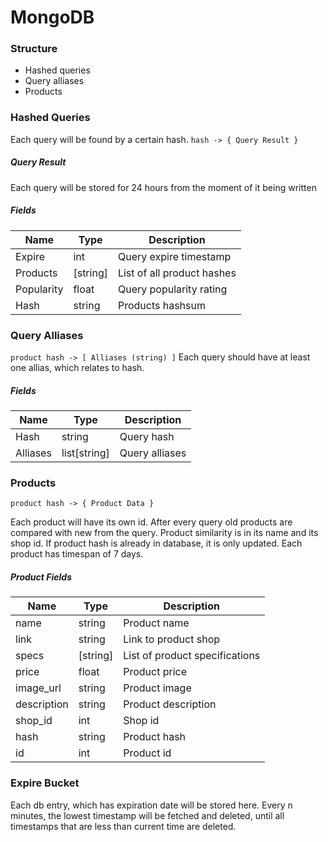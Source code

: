 # MongoDB

### Structure
- Hashed queries 
- Query alliases
- Products

### Hashed Queries
Each query will be found by a certain hash.
`hash -> { Query Result }`
##### Query Result
Each query will be stored for 24 hours from the moment of it being written
##### Fields
| Name | Type | Description |
| ---- | ---- | ----------- |
| Expire | int | Query expire timestamp |
| Products | [string] | List of all product hashes |
| Popularity | float | Query popularity rating |
| Hash | string | Products hashsum | 

### Query Alliases
`product hash -> [ Alliases (string) ]` 
Each query should have at least one allias, which relates to hash.
##### Fields
| Name | Type | Description |
| ---- | ---- | ----------- |
| Hash | string | Query hash |
| Alliases | list[string] | Query alliases |

### Products
`product hash -> { Product Data }`

Each product will have its own id. After every query old products are compared with new from the query. Product similarity is in its name and its shop id. If product hash is already in database, it is only updated. Each product has timespan of 7 days.

##### Product Fields
| Name | Type | Description |
| ---- | ---- | ----------- |
| name | string | Product name |
| link | string | Link to product shop |
| specs | [string] | List of product specifications |
| price | float | Product price |
| image_url | string | Product image |
| description | string | Product description | 
| shop_id | int | Shop id |
| hash | string | Product hash |
| id | int | Product id |

### Expire Bucket
Each db entry, which has expiration date will be stored here. Every n minutes, the lowest timestamp will be fetched and deleted, until all timestamps that are less than current time are deleted.
